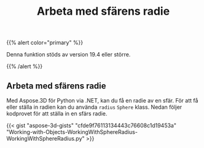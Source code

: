 ﻿---
title: Arbeta med sfärens radie
type: docs
weight: 110
url: /sv/python-net/working-with-radius-of-sphere/
description: Med Aspose.3D för Python via .NET, kan du få en radie av en sfär. För att få eller ställa in radien, kan du använda Radius egenskap av sfärklassen. Nedan följer kodprovet för att ställa in en sfärs radie.
---
{{% alert color="primary" %}} 

Denna funktion stöds av version 19.4 eller större.

{{% /alert %}} 
## **Arbeta med sfärens radie**
Med Aspose.3D för Python via .NET, kan du få en radie av en sfär. För att få eller ställa in radien kan du använda `radius` `Sphere` klass. Nedan följer kodprovet för att ställa in en sfärs radie.

{{< gist "aspose-3d-gists" "cfde9f76113134443c76608c1d19453a" "Working-with-Objects-WorkingWithSphereRadius-WorkingWithSphereRadius.py" >}}
